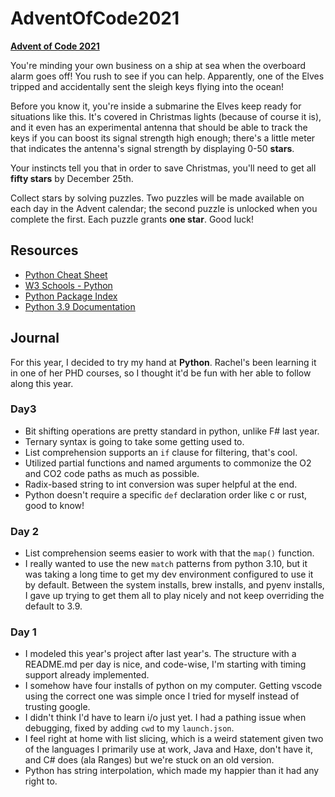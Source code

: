# AdventOfCode2021

**[Advent of Code 2021](https://adventofcode.com/2021)**

You're minding your own business on a ship at sea when the overboard alarm goes off! You rush to see if you can help. Apparently, one of the Elves tripped and accidentally sent the sleigh keys flying into the ocean!

Before you know it, you're inside a submarine the Elves keep ready for situations like this. It's covered in Christmas lights (because of course it is), and it even has an experimental antenna that should be able to track the keys if you can boost its signal strength high enough; there's a little meter that indicates the antenna's signal strength by displaying 0-50 **stars**.

Your instincts tell you that in order to save Christmas, you'll need to get all **fifty stars** by December 25th.

Collect stars by solving puzzles. Two puzzles will be made available on each day in the Advent calendar; the second puzzle is unlocked when you complete the first. Each puzzle grants **one star**. Good luck!

## Resources

- [Python Cheat Sheet](https://www.pythoncheatsheet.org/)
- [W3 Schools - Python](https://www.w3schools.com/python/)
- [Python Package Index](https://pypi.org/)
- [Python 3.9 Documentation](https://docs.python.org/3.9/)

## Journal

For this year, I decided to try my hand at **Python**. Rachel's been learning it in one of her PHD courses, so I thought it'd be fun with her able to follow along this year.

### Day3

- Bit shifting operations are pretty standard in python, unlike F# last year.
- Ternary syntax is going to take some getting used to.
- List comprehension supports an `if` clause for filtering, that's cool.
- Utilized partial functions and named arguments to commonize the O2 and CO2 code paths as much as possible.
- Radix-based string to int conversion was super helpful at the end.
- Python doesn't require a specific `def` declaration order like c or rust, good to know!

### Day 2

- List comprehension seems easier to work with that the `map()` function.
- I really wanted to use the new `match` patterns from python 3.10, but it was taking a long time to get my dev environment configured to use it by default. Between the system installs, brew installs, and pyenv installs, I gave up trying to get them all to play nicely and not keep overriding the default to 3.9.

### Day 1

- I modeled this year's project after last year's. The structure with a README.md per day is nice, and code-wise, I'm starting with timing support already implemented.
- I somehow have four installs of python on my computer. Getting vscode using the correct one was simple once I tried for myself instead of trusting google.
- I didn't think I'd have to learn i/o just yet. I had a pathing issue when debugging, fixed by adding `cwd` to my `launch.json`.
- I feel right at home with list slicing, which is a weird statement given two of the languages I primarily use at work, Java and Haxe, don't have it, and C# does (ala Ranges) but we're stuck on an old version.
- Python has string interpolation, which made my happier than it had any right to.